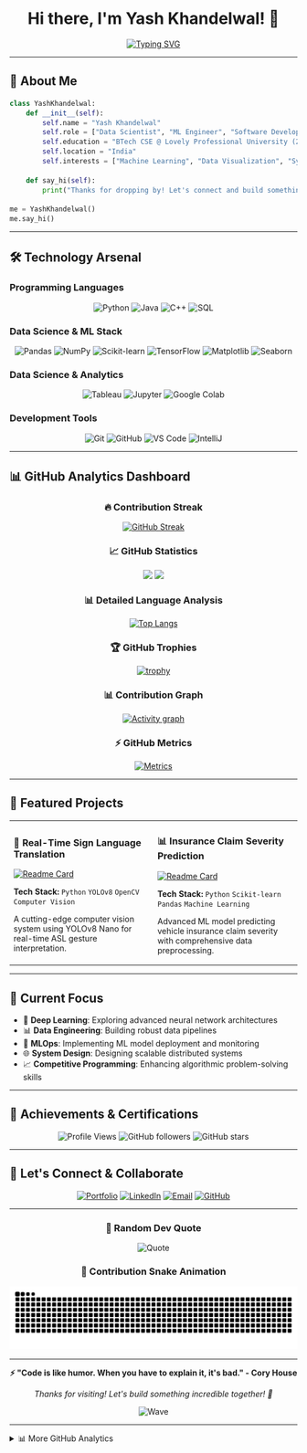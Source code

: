 <div align="center">

# Hi there, I'm Yash Khandelwal! 👋

[![Typing SVG](https://readme-typing-svg.demolab.com?font=Fira+Code&weight=600&size=28&duration=4000&pause=1000&color=00D4FF&center=true&vCenter=true&width=800&height=100&lines=Aspiring+Data+Scientist+%7C+ML+Engineer;Building+the+Future+with+AI+%26+Data;BTech+CSE+%40+Lovely+Professional+University;Passionate+about+Innovation+%26+Technology)](https://git.io/typing-svg)

</div>

---

## 🚀 About Me

```python
class YashKhandelwal:
    def __init__(self):
        self.name = "Yash Khandelwal"
        self.role = ["Data Scientist", "ML Engineer", "Software Developer"]
        self.education = "BTech CSE @ Lovely Professional University (2022-2026)"
        self.location = "India"
        self.interests = ["Machine Learning", "Data Visualization", "System Design"]
        
    def say_hi(self):
        print("Thanks for dropping by! Let's connect and build something amazing together!")

me = YashKhandelwal()
me.say_hi()
```

---

## 🛠️ Technology Arsenal

### Programming Languages
<div align="center">

![Python](https://img.shields.io/badge/Python-3776AB?style=for-the-badge&logo=python&logoColor=white)
![Java](https://img.shields.io/badge/Java-ED8B00?style=for-the-badge&logo=openjdk&logoColor=white)
![C++](https://img.shields.io/badge/C%2B%2B-00599C?style=for-the-badge&logo=c%2B%2B&logoColor=white)
![SQL](https://img.shields.io/badge/SQL-4479A1?style=for-the-badge&logo=database&logoColor=white)

</div>

### Data Science & ML Stack
<div align="center">

![Pandas](https://img.shields.io/badge/Pandas-150458?style=for-the-badge&logo=pandas&logoColor=white)
![NumPy](https://img.shields.io/badge/NumPy-013243?style=for-the-badge&logo=numpy&logoColor=white)
![Scikit-learn](https://img.shields.io/badge/Scikit--learn-F7931E?style=for-the-badge&logo=scikit-learn&logoColor=white)
![TensorFlow](https://img.shields.io/badge/TensorFlow-FF6F00?style=for-the-badge&logo=tensorflow&logoColor=white)
![Matplotlib](https://img.shields.io/badge/Matplotlib-11557c?style=for-the-badge&logo=plotly&logoColor=white)
![Seaborn](https://img.shields.io/badge/Seaborn-3776AB?style=for-the-badge&logo=python&logoColor=white)

</div>

### Data Science & Analytics
<div align="center">

![Tableau](https://img.shields.io/badge/Tableau-E97627?style=for-the-badge&logo=tableau&logoColor=white)
![Jupyter](https://img.shields.io/badge/Jupyter-F37626?style=for-the-badge&logo=jupyter&logoColor=white)
![Google Colab](https://img.shields.io/badge/Google_Colab-F9AB00?style=for-the-badge&logo=googlecolab&logoColor=white)

</div>

### Development Tools
<div align="center">

![Git](https://img.shields.io/badge/Git-F05032?style=for-the-badge&logo=git&logoColor=white)
![GitHub](https://img.shields.io/badge/GitHub-181717?style=for-the-badge&logo=github&logoColor=white)
![VS Code](https://img.shields.io/badge/VS_Code-007ACC?style=for-the-badge&logo=visualstudiocode&logoColor=white)
![IntelliJ](https://img.shields.io/badge/IntelliJ-000000?style=for-the-badge&logo=intellijidea&logoColor=white)

</div>

---

## 📊 GitHub Analytics Dashboard

<div align="center">

### 🔥 Contribution Streak
[![GitHub Streak](https://streak-stats.demolab.com?user=YashKhandelwal0705&theme=tokyonight&hide_border=true&border_radius=10&date_format=M%20j%5B%2C%20Y%5D)](https://git.io/streak-stats)

### 📈 GitHub Statistics
<img height="180em" src="https://github-readme-stats.vercel.app/api?username=YashKhandelwal0705&show_icons=true&theme=tokyonight&include_all_commits=true&count_private=true&hide_border=true&border_radius=10"/>
<img height="180em" src="https://github-readme-stats.vercel.app/api/top-langs/?username=YashKhandelwal0705&layout=compact&langs_count=8&theme=tokyonight&hide_border=true&border_radius=10"/>

### 📊 Detailed Language Analysis
[![Top Langs](https://github-readme-stats.vercel.app/api/top-langs/?username=YashKhandelwal0705&layout=donut&theme=tokyonight&hide_border=true&border_radius=10)](https://github.com/anuraghazra/github-readme-stats)

### 🏆 GitHub Trophies
[![trophy](https://github-profile-trophy.vercel.app/?username=YashKhandelwal0705&theme=tokyonight&no-frame=true&row=1&column=7&margin-w=10&margin-h=10)](https://github.com/ryo-ma/github-profile-trophy)

### 📊 Contribution Graph
[![Activity graph](https://github-readme-activity-graph.vercel.app/graph?username=YashKhandelwal0705&theme=tokyo-night&hide_border=true&border_radius=10)](https://github.com/ashutosh00710/github-readme-activity-graph)

### ⚡ GitHub Metrics
[![Metrics](https://github-readme-stats.vercel.app/api?username=YashKhandelwal0705&show_icons=true&count_private=true&theme=tokyonight)](https://github.com/anuraghazra/github-readme-stats)

</div>

---

## 🚀 Featured Projects

<div align="center">

<table>
<tr>
<td width="50%">

### 🤖 Real-Time Sign Language Translation
[![Readme Card](https://github-readme-stats.vercel.app/api/pin/?username=YashKhandelwal0705&repo=Real-Time-Sign-Language-Translation&theme=tokyonight&hide_border=true&border_radius=10)](https://github.com/YashKhandelwal0705/Real-Time-Sign-Language-Translation)

**Tech Stack:** `Python` `YOLOv8` `OpenCV` `Computer Vision`

A cutting-edge computer vision system using YOLOv8 Nano for real-time ASL gesture interpretation.

</td>
<td width="50%">

### 📊 Insurance Claim Severity Prediction
[![Readme Card](https://github-readme-stats.vercel.app/api/pin/?username=YashKhandelwal0705&repo=insurance_claim_prediction&theme=tokyonight&hide_border=true&border_radius=10)](https://github.com/YashKhandelwal0705/insurance_claim_prediction)

**Tech Stack:** `Python` `Scikit-learn` `Pandas` `Machine Learning`

Advanced ML model predicting vehicle insurance claim severity with comprehensive data preprocessing.

</td>
</tr>
</table>

</div>

---

## 🎯 Current Focus

- 🔬 **Deep Learning**: Exploring advanced neural network architectures
- 📊 **Data Engineering**: Building robust data pipelines
- 🤖 **MLOps**: Implementing ML model deployment and monitoring
- 🌐 **System Design**: Designing scalable distributed systems
- 📈 **Competitive Programming**: Enhancing algorithmic problem-solving skills

---

## 🌟 Achievements & Certifications

<div align="center">

![Profile Views](https://komarev.com/ghpvc/?username=YashKhandelwal0705&style=for-the-badge&color=blue)
![GitHub followers](https://img.shields.io/github/followers/YashKhandelwal0705?style=for-the-badge&color=green)
![GitHub stars](https://img.shields.io/github/stars/YashKhandelwal0705?style=for-the-badge&color=yellow)

</div>

---

## 🤝 Let's Connect & Collaborate

<div align="center">

[![Portfolio](https://img.shields.io/badge/🌐_Portfolio-Visit_Website-0A66C2?style=for-the-badge&logo=google-chrome&logoColor=white)](https://yashkhandelwal07.netlify.app/)
[![LinkedIn](https://img.shields.io/badge/💼_LinkedIn-Connect-0077B5?style=for-the-badge&logo=linkedin&logoColor=white)](https://www.linkedin.com/in/yash-khandelwal-/)
[![Email](https://img.shields.io/badge/📧_Email-Contact-D14836?style=for-the-badge&logo=gmail&logoColor=white)](mailto:yashkhandelwal0705@gmail.com)
[![GitHub](https://img.shields.io/badge/⭐_GitHub-Follow-181717?style=for-the-badge&logo=github&logoColor=white)](https://github.com/YashKhandelwal0705)

</div>

---

<div align="center">

### 💭 Random Dev Quote
![Quote](https://quotes-github-readme.vercel.app/api?type=horizontal&theme=tokyonight)

### 🐍 Contribution Snake Animation
![Snake animation](https://github.com/YashKhandelwal0705/YashKhandelwal0705/blob/output/github-contribution-grid-snake.svg)

---

**⚡ "Code is like humor. When you have to explain it, it's bad." - Cory House**

*Thanks for visiting! Let's build something incredible together! 🚀*

![Wave](https://raw.githubusercontent.com/mayhemantt/mayhemantt/Update/svg/Bottom.svg)

</div>

---

<details>
<summary>📊 More GitHub Analytics</summary>

### 🔄 Repository Summary
- 🔭 **Total Public Repos**: ![Public Repos](https://img.shields.io/badge/dynamic/json?color=blue&label=Public%20Repos&query=public_repos&url=https%3A%2F%2Fapi.github.com%2Fusers%2FYashKhandelwal0705&style=flat-square)
- ⭐ **Total Stars Earned**: ![GitHub stars](https://img.shields.io/github/stars/YashKhandelwal0705?style=flat-square)
- 📦 **Recent Commit Activity (this repo)**: ![GitHub commits](https://img.shields.io/github/commit-activity/m/YashKhandelwal0705/YashKhandelwal0705?style=flat-square)
- 📝 **Open PRs (this repo)**: ![GitHub pull requests](https://img.shields.io/github/issues-pr/YashKhandelwal0705/YashKhandelwal0705?style=flat-square)
- 🐛 **Open Issues (this repo)**: ![GitHub issues](https://img.shields.io/github/issues/YashKhandelwal0705/YashKhandelwal0705?style=flat-square)


</details>
